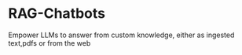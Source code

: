 # RAG-Chatbots
Empower LLMs to answer from custom knowledge, either as ingested text,pdfs or from the web
